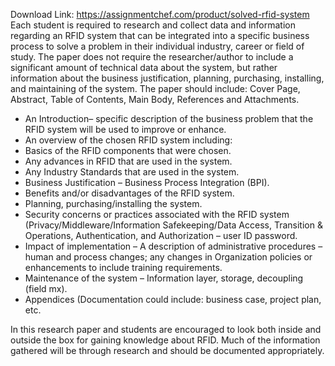 Download Link: https://assignmentchef.com/product/solved-rfid-system
<br>
Each student is required to research and collect data and information regarding an RFID system that can be integrated into a specific business process to solve a problem in their individual industry, career or field of study.  The paper does not require the researcher/author to include a significant amount of technical data about the system, but rather information about the business justification, planning, purchasing, installing, and maintaining of the system.  The paper should include: Cover Page, Abstract, Table of Contents, Main Body, References and Attachments.




<ul>

 <li>An Introduction– specific description of the business problem that the RFID system will be used to improve or enhance.</li>

 <li>An overview of the chosen RFID system including:</li>

 <li>Basics of the RFID components that were chosen.</li>

 <li>Any advances in RFID that are used in the system.</li>

 <li>Any Industry Standards that are used in the system.</li>

 <li>Business Justification – Business Process Integration (BPI).</li>

 <li>Benefits and/or disadvantages of the RFID system.</li>

 <li>Planning, purchasing/installing the system.</li>

 <li>Security concerns or practices associated with the RFID system (Privacy/Middleware/Information Safekeeping/Data Access, Transition &amp; Operations, Authentication, and Authorization – user ID password.</li>

 <li>Impact of implementation – A description of administrative procedures – human and process changes; any changes in Organization policies or enhancements to include training requirements.</li>

 <li>Maintenance of the system – Information layer, storage, decoupling (field mx).</li>

 <li>Appendices (Documentation could include:  business case, project plan, etc.</li>

</ul>




In this research paper and students are encouraged to look both inside and outside the box for gaining knowledge about RFID.  Much of the information gathered will be through research and should be documented appropriately.


